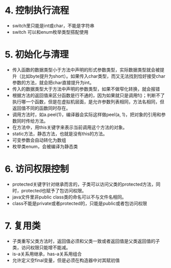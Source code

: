 # 4. 控制执行流程

- switch里只能是int或char，不能是字符串
- switch 可以和enum枚举类型搭配使用

# 5. 初始化与清理

- 传入函数的数据类型小于方法中声明的形式参数类型，实际数据类型就会被提升（比如byte提升为short）。如果传入char类型，而又无法找到恰好接受char参数的方法，就会把char直接提升为int。
- 传入的数据类型大于方法中声明的参数类型，如果不做窄化转换，就会报错
- 根据方法的返回值来区分函数是行不通的，因为如果就只是调用f()；判断不了执行哪一个函数，但是在虚拟机层面，是允许参数列表相同，方法名相同，但返回值不同的函数同时存在。
- 调用方法时，如a.peel(1)，编译器会实际这样做peel(a, 1)，把对象的引用和参数同时传给方法。
- 在方法中，用this关键字来表示当前调用这个方法的对象。
- static方法，静态方法，也就是没有this的方法。
- 可变参数会自动转化为数组
- 枚举类enum，会被编译为静态类

# 6. 访问权限控制

- protected关键字针对继承而言的，子类可以访问父类的protected方法，同时，protected也赋予了包访问权限。
- java文件里非public class类的命名可以不与文件名相同。
- class不能是private或者protected的，只能是public或者包访问权限

# 7. 复用类

- 子类重写父类方法时，返回值必须和父类一致或者返回值是父类返回值的子类，访问权限只能增不能减。
- is-a关系用继承，has-a关系用组合
- 允许定义空final变量，但是必须在构造器中对其赋初值



